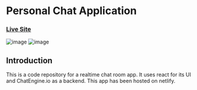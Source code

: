 # Personal Chat Application

### [Live Site](https://world-leaders-chatroom.netlify.app/)

![image](https://user-images.githubusercontent.com/53290539/110906854-923ce580-8332-11eb-9a27-e92e6aa609ef.png)
![image](https://user-images.githubusercontent.com/53290539/110907271-260eb180-8333-11eb-992f-8b6d8cdebfa5.png)


## Introduction
This is a code repository for a realtime chat room app. It uses react for its UI and ChatEngine.io as a backend. This app has been hosted on netlify.

